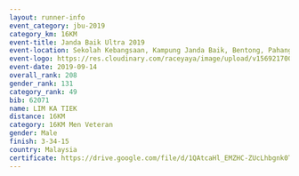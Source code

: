 ```yaml
---
layout: runner-info 
event_category: jbu-2019 
category_km: 16KM 
event-title: Janda Baik Ultra 2019
event-location: Sekolah Kebangsaan, Kampung Janda Baik, Bentong, Pahang, Malaysia 
event-logo: https://res.cloudinary.com/raceyaya/image/upload/v1569217009/logo/janda-baik_vch1pc.jpg 
event-date: 2019-09-14 
overall_rank: 208
gender_rank: 131
category_rank: 49
bib: 62071
name: LIM KA TIEK
distance: 16KM
category: 16KM Men Veteran
gender: Male
finish: 3-34-15
country: Malaysia
certificate: https://drive.google.com/file/d/1QAtcaHl_EMZHC-ZUcLhbgnk0TXXKwny5/view?usp=sharing
---
```

